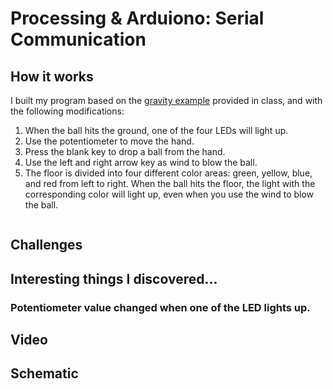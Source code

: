 # Processing & Arduiono: Serial Communication 
## How it works
I built my program based on the [gravity example](https://github.com/aaronsherwood/introduction_interactive_media/blob/master/arduinoExamples/serialExamples/buildOffThisOne/buildOffThisOne.ino) provided in class, and with the following modifications:
1. When the ball hits the ground, one of the four LEDs will light up. 
2. Use the potentiometer to move the hand. 
3. Press the blank key to drop a ball from the hand.
4. Use the left and right arrow key as wind to blow the ball. 
5. The floor is divided into four different color areas: green, yellow, blue, and red from left to right. When the ball hits the floor, the light with the corresponding color will light up, even when you use the wind to blow the ball. 

<p align="center">
  <img src="">
</p>

## Challenges



## Interesting things I discovered...
### Potentiometer value changed when one of the LED lights up. 


## Video 


## Schematic 

